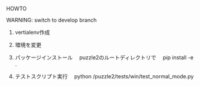HOWTO

WARNING: 
switch to develop branch

1. vertialenv作成
2. 環境を変更
3. パッケージインストール
　puzzle2のルートディレクトリで
　pip install -e .

4. テストスクリプト実行 
　python /puzzle2/tests/win/test_normal_mode.py


